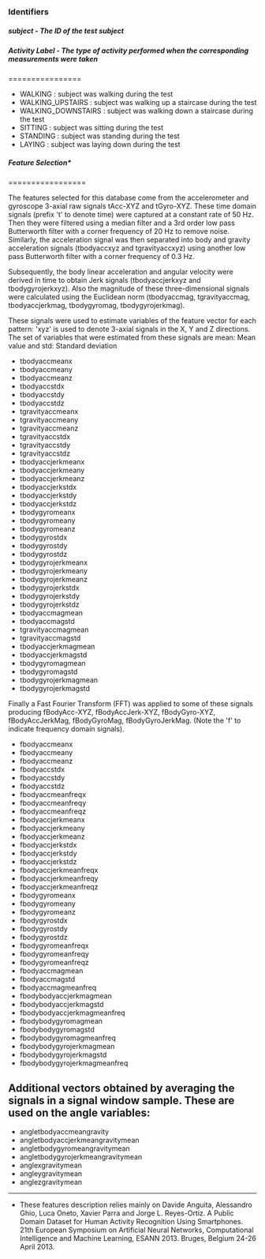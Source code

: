 
### Identifiers

##### subject - The ID of the test subject

##### Activity Label - The type of activity performed when the corresponding measurements were taken
================

+ WALKING : subject was walking during the test
+ WALKING_UPSTAIRS : subject was walking up a staircase during the test
+ WALKING_DOWNSTAIRS : subject was walking down a staircase during the test
+ SITTING : subject was sitting during the test
+ STANDING : subject was standing during the test
+ LAYING : subject was laying down during the test

##### Feature Selection*
=================

The features selected for this database come from the accelerometer and gyroscope 3-axial raw signals tAcc-XYZ and tGyro-XYZ. These time domain signals (prefix 't' to denote time) were captured at a constant rate of 50 Hz. Then they were filtered using a median filter and a 3rd order low pass Butterworth filter with a corner frequency of 20 Hz to remove noise. Similarly, the acceleration signal was then separated into body and gravity acceleration signals (tbodyaccxyz and tgravityaccxyz) using another low pass Butterworth filter with a corner frequency of 0.3 Hz.

Subsequently, the body linear acceleration and angular velocity were derived in time to obtain Jerk signals (tbodyaccjerkxyz and tbodygyrojerkxyz). Also the magnitude of these three-dimensional signals were calculated using the Euclidean norm (tbodyaccmag, tgravityaccmag, tbodyaccjerkmag, tbodygyromag, tbodygyrojerkmag).  

These signals were used to estimate variables of the feature vector for each pattern: 'xyz' is used to denote 3-axial signals in the X, Y and Z directions. The set of variables that were estimated from these signals are mean: Mean value and std: Standard deviation

+ tbodyaccmeanx
+ tbodyaccmeany
+ tbodyaccmeanz
+ tbodyaccstdx
+ tbodyaccstdy
+ tbodyaccstdz
+ tgravityaccmeanx
+ tgravityaccmeany
+ tgravityaccmeanz
+ tgravityaccstdx
+ tgravityaccstdy
+ tgravityaccstdz
+ tbodyaccjerkmeanx
+ tbodyaccjerkmeany
+ tbodyaccjerkmeanz
+ tbodyaccjerkstdx
+ tbodyaccjerkstdy
+ tbodyaccjerkstdz
+ tbodygyromeanx
+ tbodygyromeany
+ tbodygyromeanz
+ tbodygyrostdx
+ tbodygyrostdy
+ tbodygyrostdz
+ tbodygyrojerkmeanx
+ tbodygyrojerkmeany
+ tbodygyrojerkmeanz
+ tbodygyrojerkstdx
+ tbodygyrojerkstdy
+ tbodygyrojerkstdz
+ tbodyaccmagmean
+ tbodyaccmagstd
+ tgravityaccmagmean
+ tgravityaccmagstd
+ tbodyaccjerkmagmean
+ tbodyaccjerkmagstd
+ tbodygyromagmean
+ tbodygyromagstd
+ tbodygyrojerkmagmean
+ tbodygyrojerkmagstd

Finally a Fast Fourier Transform (FFT) was applied to some of these signals producing fBodyAcc-XYZ, fBodyAccJerk-XYZ, fBodyGyro-XYZ, fBodyAccJerkMag, fBodyGyroMag, fBodyGyroJerkMag. (Note the 'f' to indicate frequency domain signals). 

+ fbodyaccmeanx
+ fbodyaccmeany
+ fbodyaccmeanz
+ fbodyaccstdx
+ fbodyaccstdy
+ fbodyaccstdz
+ fbodyaccmeanfreqx
+ fbodyaccmeanfreqy
+ fbodyaccmeanfreqz
+ fbodyaccjerkmeanx
+ fbodyaccjerkmeany
+ fbodyaccjerkmeanz
+ fbodyaccjerkstdx
+ fbodyaccjerkstdy
+ fbodyaccjerkstdz
+ fbodyaccjerkmeanfreqx
+ fbodyaccjerkmeanfreqy
+ fbodyaccjerkmeanfreqz
+ fbodygyromeanx
+ fbodygyromeany
+ fbodygyromeanz
+ fbodygyrostdx
+ fbodygyrostdy
+ fbodygyrostdz
+ fbodygyromeanfreqx
+ fbodygyromeanfreqy
+ fbodygyromeanfreqz
+ fbodyaccmagmean
+ fbodyaccmagstd
+ fbodyaccmagmeanfreq
+ fbodybodyaccjerkmagmean
+ fbodybodyaccjerkmagstd
+ fbodybodyaccjerkmagmeanfreq
+ fbodybodygyromagmean
+ fbodybodygyromagstd
+ fbodybodygyromagmeanfreq
+ fbodybodygyrojerkmagmean
+ fbodybodygyrojerkmagstd
+ fbodybodygyrojerkmagmeanfreq

Additional vectors obtained by averaging the signals in a signal window sample. These are used on the angle variables:
---
+ angletbodyaccmeangravity
+ angletbodyaccjerkmeangravitymean
+ angletbodygyromeangravitymean
+ angletbodygyrojerkmeangravitymean
+ anglexgravitymean
+ angleygravitymean
+ anglezgravitymean
---
* These features description relies mainly on Davide Anguita, Alessandro Ghio, Luca Oneto, Xavier Parra and Jorge L. Reyes-Ortiz. A Public Domain Dataset for Human Activity Recognition Using Smartphones. 21th European Symposium on Artificial Neural Networks, Computational Intelligence and Machine Learning, ESANN 2013. Bruges, Belgium 24-26 April 2013.
